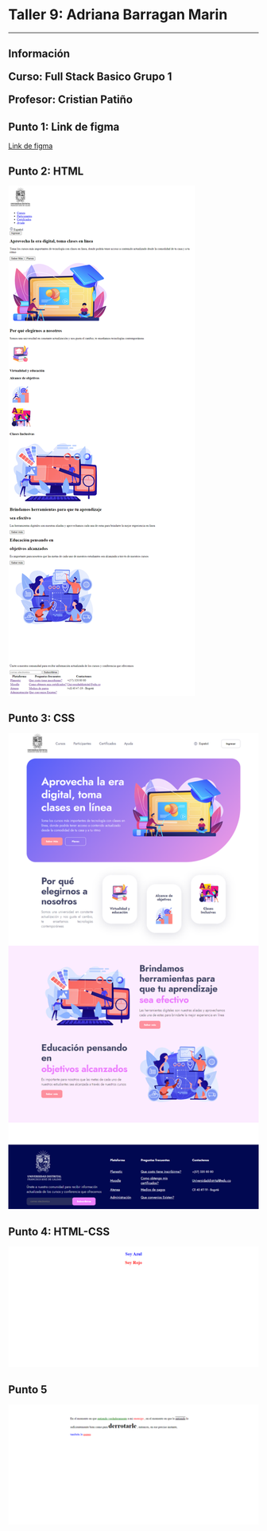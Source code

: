 <h1>Taller 9: Adriana Barragan Marin</h1>
<hr>

<h2>Información</2>
<p>Curso: Full Stack Basico Grupo 1</p>
<P>Profesor: Cristian Patiño</P>

<h2>Punto 1: Link de figma</h2>
<a href="https://www.figma.com/file/DaEujD4MsKESI7L8mvlz5q/Adriana-Barragan?type=design&node-id=0%3A1&t=8BhYXWllHuD4qMH8-1" target="-blank">Link de figma</a>

<h2>Punto 2: HTML</h2>
<img src="./public/images/html.png" alt="html">

<h2>Punto 3: CSS</h2>
<img src="./public/images/html-css.png" alt="css">

<h2>Punto 4: HTML-CSS</h2>
<img src="./public/images/punto-4-html-css.png" alt="css">

<h2>Punto 5</h2>
<img src="./public/images/Punto-5.png" alt="css">
